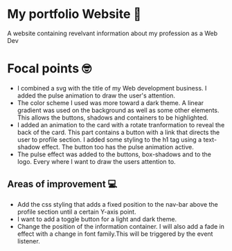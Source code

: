 # My portfolio Website &#129309;
 A website containing revelvant information about my profession as a Web Dev
<h1>Focal points &#129299;</h1>
<ul>
 <li>I combined a svg with the title of my Web development business. I added the pulse animation to draw the user's attention. </li>
 <li>The color scheme I used was more toward a dark theme. A linear gradient was used on the background as well as some other elements. This allows the buttons, shadows and containers to be highlighted. </li>
 <li> I added an animation to the card with a rotate tranformation to reveal the back of the card. This part contains a button with a link that directs the user to profile section. I added some styling to the h1 tag using a text-shadow effect. The button too has the pulse animation active. </li>
 <li> The pulse effect was added to the buttons, box-shadows and to the logo. Every where I want to draw the users attention to.</li>
</ul>

<h2>Areas of improvement &#128187;</h2>
<ul>
 <li>Add the css styling that adds a fixed position to the nav-bar above the profile section until a certain Y-axis point.  </li>
 <li>I want to add a toggle button for a light and dark theme. </li>
 <li>Change the position of the information container. I will also add a fade in effect with a change in font family.This will be triggered by the event listener. </li>
</ul>

